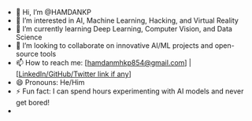 - 👋 Hi, I’m @HAMDANKP  
- 👀 I’m interested in AI, Machine Learning, Hacking, and Virtual Reality  
- 🌱 I’m currently learning Deep Learning, Computer Vision, and Data Science  
- 💞️ I’m looking to collaborate on innovative AI/ML projects and open-source tools  
- 📫 How to reach me:  [hamdanmhkp854@gmail.com] | [[LinkedIn/GitHub/Twitter link if any](https://www.linkedin.com/in/hamdan-kp-3ba606315/)]  
- 😄 Pronouns: He/Him  
- ⚡ Fun fact: I can spend hours experimenting with AI models and never get bored!
- 

<!---
HAMDANKP/HAMDANKP is a ✨ special ✨ repository because its `README.md` (this file) appears on your GitHub profile.
You can click the Preview link to take a look at your changes.
--->
